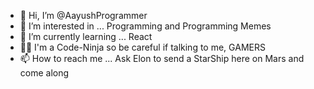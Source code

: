 - 👋 Hi, I’m @AayushProgrammer
- 👀 I’m interested in ... Programming and Programming Memes
- 🌱 I’m currently learning ... React
- 🐱‍👤 I'm a Code-Ninja so be careful if talking to me, GAMERS
- 📫 How to reach me ... Ask Elon to send a StarShip here on Mars and come along

